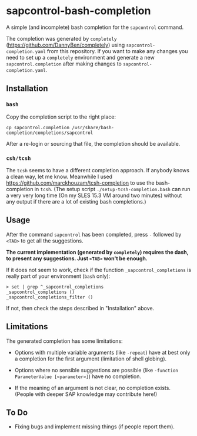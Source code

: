 # sapcontrol-bash-completion

A simple (and incomplete) bash completion for the `sapcontrol` command.

The completion was generated by `completely` (https://github.com/DannyBen/completely) using `sapcontrol-completion.yaml` from this repository. If you want to make any changes you need to set up a `completely` environment and generate  a new `sapcontrol.completion` after making changes to `sapcontrol-completion.yaml`.

## Installation

### `bash`

Copy the completion script to the right place:

```
cp sapcontrol.completion /usr/share/bash-completion/completions/sapcontrol
```

After a re-login or sourcing that file, the completion should be available.


### `csh/tcsh`

The `tcsh` seems to have a different completion approach. If anybody knows a clean way, let me know.
Meanwhile I used https://github.com/marckhouzam/tcsh-completion to use the bash-completion in `tcsh`.
(The setup script `./setup-tcsh-completion.bash` can run a very very long time (On my SLES 15.3 VM 
around two minutes) without any output if there are a lot of existing bash completions.)

## Usage

After the command `sapcontrol` has been completed, press `-` followed by `<TAB>` to get all the suggestions.

**The current implementation (generated by `completely`) requires the dash, to present any suggestions.
Just `<TAB>` won't be enough.**

If it does not seem to work, check if the function `_sapcontrol_completions` is really part of your environment (`bash` only):

```
> set | grep ^_sapcontrol_completions
_sapcontrol_completions () 
_sapcontrol_completions_filter () 
```

If not, then check the steps described in "Installation" above.

## Limitations

The generated completion has some limitations:

- Options with multiple variable arguments (like `-repeat`) have at best only a completion
  for the first argument (limitation of shell globing).

- Options where no sensible suggestions are possible (like `-function ParameterValue [<parameter>]`) have no completion.

- If the meaning of an argument is not clear, no completion exists.\
  (People with deeper SAP knowledge may contribute here!)  

## To Do

- Fixing bugs and implement missing things (if people report them).
